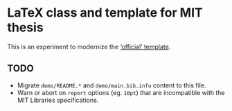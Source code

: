 # LaTeX class and template for MIT thesis

This is an experiment to modernize the [‘official’ template](http://web.mit.edu/thesis/tex/).

## TODO
- Migrate `demo/README.*` and `demo/main.bib.info` content to this file.
- Warn or abort on `report` options (eg. `10pt`) that are incompatible with the MIT Libraries specifications.
